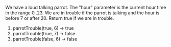 We have a loud talking parrot. The "hour" parameter is the current hour time in the range 0..23. We are in trouble if the parrot is talking and the hour is before 7 or after 20. Return true if we are in trouble.

1.	parrotTrouble(true, 6) → true
1.	parrotTrouble(true, 7) → false
1.	parrotTrouble(false, 6) → false
